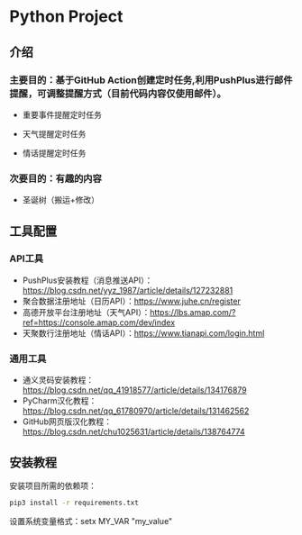 # Python Project

## 介绍
### 主要目的：基于GitHub Action创建定时任务,利用PushPlus进行邮件提醒，可调整提醒方式（目前代码内容仅使用邮件）。

- 重要事件提醒定时任务

- 天气提醒定时任务

- 情话提醒定时任务

### 次要目的：有趣的内容

- 圣诞树（搬运+修改）




## 工具配置
### API工具
- PushPlus安装教程（消息推送API）：https://blog.csdn.net/yyz_1987/article/details/127232881
- 聚合数据注册地址（日历API）：https://www.juhe.cn/register
- 高德开放平台注册地址（天气API）：https://lbs.amap.com/?ref=https://console.amap.com/dev/index
- 天聚数行注册地址（情话API）：https://www.tianapi.com/login.html

### 通用工具
- 通义灵码安装教程：https://blog.csdn.net/qq_41918577/article/details/134176879
- PyCharm汉化教程：https://blog.csdn.net/qq_61780970/article/details/131462562
- GitHub网页版汉化教程：https://blog.csdn.net/chu1025631/article/details/138764774



## 安装教程
安装项目所需的依赖项：
```sh
pip3 install -r requirements.txt
```

设置系统变量格式：setx MY_VAR "my_value"

